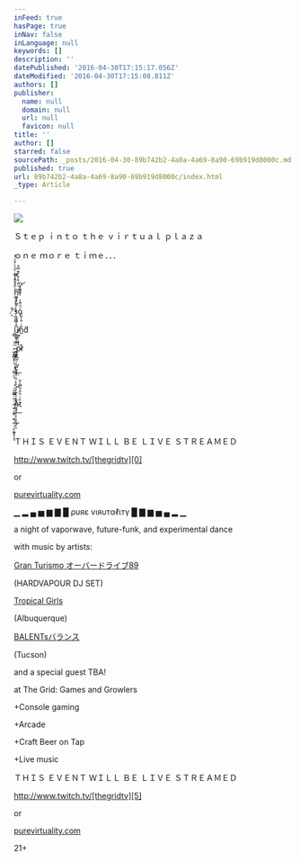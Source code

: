 ```yaml
---
inFeed: true
hasPage: true
inNav: false
inLanguage: null
keywords: []
description: ''
datePublished: '2016-04-30T17:15:17.056Z'
dateModified: '2016-04-30T17:15:08.811Z'
authors: []
publisher:
  name: null
  domain: null
  url: null
  favicon: null
title: ''
author: []
starred: false
sourcePath: _posts/2016-04-30-89b742b2-4a8a-4a69-8a90-69b919d8000c.md
published: true
url: 89b742b2-4a8a-4a69-8a90-69b919d8000c/index.html
_type: Article

---
```

![](https://the-grid-user-content.s3-us-west-2.amazonaws.com/e609b7a7-e5f0-4624-87f2-17ce5a9ee5da.png)

Ｓｔｅｐ ｉｎｔｏ ｔｈｅ ｖｉｒｔｕａｌ ｐｌａｚａ

ｏｎｅ ｍｏｒｅ ｔｉｍｅ．．．

i̶̴͕̼̞͔̣̋ͩ̀̓ͩ͑̉ͅc̩̯̜̭̤͊̿͒ͅ

h͖̯̟̗̤͇ͧ̋̾̈́̍̔͢ͅiͣ͗ͮ̕͝͏̥̺̺̼

̸̛͔ͨ̓̓́ṣ͖̪̪̲̍ͩ̀͒̉͆o̡ͦͩ͊̓͘

̘͇ụ̸̴̙͚͉̖̬͆̂ͤͫ́n̲͋ͥ̐̓̋ͯd͆

̷̲̞͕̪̤̱̈́͝ ̴̻͙͈̍͗̇ͭͫ͞p̴̷͕̖̪͉ͪͧͨ͐̅ͅͅr͋

̯̲̖̣̤̘ͦͨ̓͂̃̄ȅ̛̬̼͓̠ͧͮ̀̃ͯ̀ͅ

̠͈̫̻ṣ̡̧͓͉̹͎͉̣͒ͬ̄ͥ̐ͪ̔͢ͅe̓̎

̴̼̘͉͚̥ͬ̅ͥ͊͞n̷̨͉̩̏̏͢t̏̍ͥ̂̆̓

̴̹̣̙͖͍̥̗̝͉͌š̵̜̱ͯ̽͋ͯ͒̈ͩ͗

ＴＨＩＳ ＥＶＥＮＴ ＷＩＬＬ ＢＥ ＬＩＶＥ ＳＴＲＥＡＭＥＤ

http://www.twitch.tv/[thegridtv][0]

or

[purevirtuality.com][1]

▁ ▂ ▄ ▅ ▆ ▇ █ ρυяε vιяυтαℓιтү █ ▇ ▆ ▅ ▄ ▂ ▁

a night of vaporwave, future-funk, and experimental dance

with music by artists:

[Gran Turismo オーバードライブ89][2]

(HARDVAPOUR DJ SET)

[Tropical Girls][3]

(Albuquerque)

[BALENTsバランス][4]

(Tucson)

and a special guest TBA!

at The Grid: Games and Growlers

+Console gaming

+Arcade

+Craft Beer on Tap

+Live music

ＴＨＩＳ ＥＶＥＮＴ ＷＩＬＬ ＢＥ ＬＩＶＥ ＳＴＲＥＡＭＥＤ

http://www.twitch.tv/[thegridtv][5]

or

[purevirtuality.com][6]

21+

[0]: http://www.twitch.tv/thegridtv
[1]: http://l.facebook.com/l.php?u=http%3A%2F%2Fpurevirtuality.com%2F&h=FAQH9sabJ&enc=AZNwsYSHaiU-Tb_q4T5pSZ0nfPKX-TpSkVxZsmFqhQtTWBuyZ0GMdelpMMgYi_iZmQk&s=1
[2]: https://www.facebook.com/granturismo89/
[3]: https://www.facebook.com/Tropical-Girls-173831636005812/
[4]: https://www.facebook.com/balentsbethecrispest/
[5]: http://l.facebook.com/l.php?u=http%3A%2F%2Fwww.twitch.tv%2Fthegridtv&h=fAQEODPka&enc=AZOTb5QX8Xc2pL9tOexzaR_koEk_Q14UklNTOTz222rQBquAzEEyxaeOPvWLm8CVHk0&s=1
[6]: http://l.facebook.com/l.php?u=http%3A%2F%2Fpurevirtuality.com%2F&h=bAQFsSknJ&enc=AZMbhi5nfp11SvnGFVIKAKqgU5BgEURXvsnUiej7jw9oicUm1zf4vA-2tMuz63Q56Ms&s=1